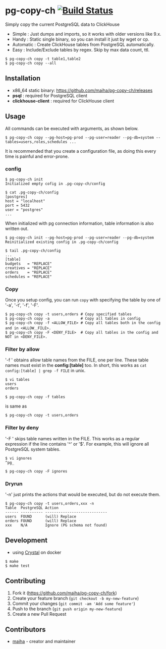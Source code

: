 # pg-copy-ch [![Build Status](https://travis-ci.org/maiha/pg-copy-ch.svg?branch=master)](https://travis-ci.org/maiha/pg-copy-ch)

Simply copy the current PostgreSQL data to ClickHouse
* Simple    : Just dumps and imports, so it works with older versions like 9.x.
* Handy     : Static single binary, so you can install it just by wget or cp.
* Automatic : Create ClickHouse tables from PostgreSQL automatically.
* Easy      : Include/Exclude tables by regex. Skip by max data count, ttl.

```console
$ pg-copy-ch copy -t table1,table2
$ pg-copy-ch copy --all
```

## Installation
* x86_64 static binary: https://github.com/maiha/pg-copy-ch/releases
* **psql** : required for PostgreSQL client
* **clickhouse-client** : required for ClickHouse client

## Usage

All commands can be executed with arguments, as shown below.

```console
$ pg-copy-ch copy --pg-host=pg-prod --pg-user=reader --pg-db=system --tables=users,roles,schedules ...
```

It is recommended that you create a configuration file,
as doing this every time is painful and error-prone.

### config

```console
$ pg-copy-ch init
Initialized empty cofig in .pg-copy-ch/config

$ cat .pg-copy-ch/config
[postgres]
host = "localhost"
port = 5432
user = "postgres"
...
```

When initialized with pg connection information, table information is also written out.

```console
$ pg-copy-ch init --pg-host=pg-prod --pg-user=reader --pg-db=system
Reinitialized existing config in .pg-copy-ch/config

$ tail .pg-copy-ch/config
...
[table]
budgets   = "REPLACE"
creatives = "REPLACE"
orders    = "REPLACE"
schedules = "REPLACE"
```

### Copy

Once you setup config, you can run `copy` with specifying the table by one of '-a', '-t', '-f', '-F'.

```console
$ pg-copy-ch copy -t users,orders # Copy specified tables
$ pg-copy-ch copy -a              # Copy all tables in config
$ pg-copy-ch copy -f <ALLOW_FILE> # Copy all tables both in the config and in <ALLOW＿FILE>.
$ pg-copy-ch copy -F <DENY_FILE>  # Copy all tables in the config and NOT in <DENY_FILE>.
```

### Filter by allow

'-f <FILE>' obtains allow table names from the FILE, one per line.
These table names must exist in the **config:[table]** too.
In short, this works as `cat config:[table] | grep -f FILE` in unix.

```console
$ vi tables
users
orders

$ pg-copy-ch copy -f tables
```

is same as

```console
$ pg-copy-ch copy -t users,orders
```

### Filter by deny

'-F <FILE>' skips table names written in the FILE.
This works as a regular expression if the line contains '^' or '$'.
For example, this will ignore all PostgreSQL system tables.

```console
$ vi ignores
^pg_

$ pg-copy-ch copy -F ignores
```

### Dryrun

'-n' just prints the actions that would be executed, but do not execute them.

```console
$ pg-copy-ch copy -t users,orders,xxx -n
Table  PostgreSQL Action
------ ---------- ----------------------------
users  FOUND      (will) Replace
orders FOUND      (will) Replace
xxx    N/A        Ignore (PG schema not found)
```

## Development

* using [Crystal](http://crystal-lang.org/) on docker

```console
$ make
$ make test
```

## Contributing

1. Fork it (<https://github.com/maiha/pg-copy-ch/fork>)
2. Create your feature branch (`git checkout -b my-new-feature`)
3. Commit your changes (`git commit -am 'Add some feature'`)
4. Push to the branch (`git push origin my-new-feature`)
5. Create a new Pull Request

## Contributors

- [maiha](https://github.com/maiha) - creator and maintainer
